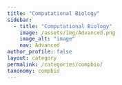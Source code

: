 ```yaml
---
title: "Computational Biology"
sidebar:
  - title: "Computational Biology"
    image: /assets/img/Advanced.png
    image_alt: "image"
    nav: Advanced
author_profile: false
layout: category
permalink: /categories/compbio/
taxonomy: compbio
---
```

